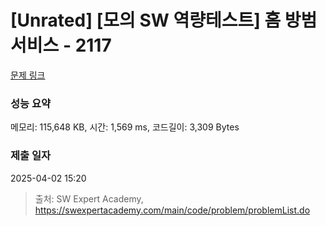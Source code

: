 # [Unrated] [모의 SW 역량테스트] 홈 방범 서비스 - 2117 

[문제 링크](https://swexpertacademy.com/main/code/problem/problemDetail.do?contestProbId=AV5V61LqAf8DFAWu) 

### 성능 요약

메모리: 115,648 KB, 시간: 1,569 ms, 코드길이: 3,309 Bytes

### 제출 일자

2025-04-02 15:20



> 출처: SW Expert Academy, https://swexpertacademy.com/main/code/problem/problemList.do